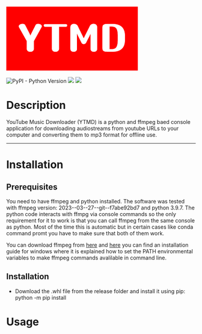 ![](https://raw.githubusercontent.com/saturfy/YTMD/main/YTMD.png)

![PyPI - Python Version](https://img.shields.io/pypi/pyversions/pytube?color=brightgreen)
![](https://img.shields.io/badge/python-pytube-orange) 
![](https://img.shields.io/badge/ffmpeg-version:%202023--03--27--git--f7abe92bd7-brightgreen)

# Description
YouTube Music Downloader (YTMD) is a python and ffmpeg baed console application for downloading audiostreams from youtube URLs to your computer and converting them to mp3 format for offline use. 

----

# Installation
## Prerequisites
You need to have ffmpeg and python installed. The software was tested with ffmpeg version: 2023--03--27--git--f7abe92bd7 and python 3.9.7. The python code interacts with ffmpg via console commands so the only requirement for it to work is that you can call ffmpeg from the same console as python. Most of the time this is automatic but in certain cases like conda command promt you have to make sure that both of them work. 

You can download ffmpeg from [here](https://ffmpeg.org/download.html) and [here](https://phoenixnap.com/kb/ffmpeg-windows) you can find an installation guide for windows where it is explained how to set the PATH environmental variables to make ffmpeg commands avalilable in command line. 

## Installation
- Download the .whl file from the release folder and install it using pip:
    python -m pip install 
    

# Usage

